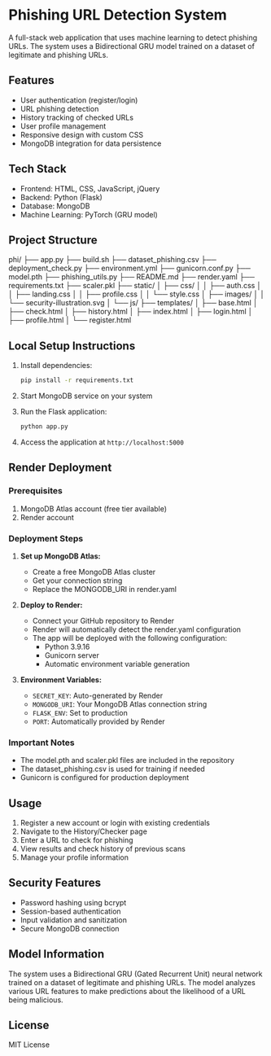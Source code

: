 # Phishing URL Detection System

A full-stack web application that uses machine learning to detect phishing URLs. The system uses a Bidirectional GRU model trained on a dataset of legitimate and phishing URLs.

## Features

- User authentication (register/login)
- URL phishing detection
- History tracking of checked URLs
- User profile management
- Responsive design with custom CSS
- MongoDB integration for data persistence

## Tech Stack

- Frontend: HTML, CSS, JavaScript, jQuery
- Backend: Python (Flask)
- Database: MongoDB
- Machine Learning: PyTorch (GRU model)

## Project Structure

phi/
├── app.py
├── build.sh
├── dataset_phishing.csv
├── deployment_check.py
├── environment.yml
├── gunicorn.conf.py
├── model.pth
├── phishing_utils.py
├── README.md
├── render.yaml
├── requirements.txt
├── scaler.pkl
├── static/
│   ├── css/
│   │   ├── auth.css
│   │   ├── landing.css
│   │   ├── profile.css
│   │   └── style.css
│   ├── images/
│   │   └── security-illustration.svg
│   └── js/
├── templates/
│   ├── base.html
│   ├── check.html
│   ├── history.html
│   ├── index.html
│   ├── login.html
│   ├── profile.html
│   └── register.html

## Local Setup Instructions

1. Install dependencies:
   ```bash
   pip install -r requirements.txt
   ```

2. Start MongoDB service on your system

3. Run the Flask application:
   ```bash
   python app.py
   ```

4. Access the application at `http://localhost:5000`

## Render Deployment

### Prerequisites
1. MongoDB Atlas account (free tier available)
2. Render account

### Deployment Steps

1. **Set up MongoDB Atlas:**
   - Create a free MongoDB Atlas cluster
   - Get your connection string
   - Replace the MONGODB_URI in render.yaml

2. **Deploy to Render:**
   - Connect your GitHub repository to Render
   - Render will automatically detect the render.yaml configuration
   - The app will be deployed with the following configuration:
     - Python 3.9.16
     - Gunicorn server
     - Automatic environment variable generation

3. **Environment Variables:**
   - `SECRET_KEY`: Auto-generated by Render
   - `MONGODB_URI`: Your MongoDB Atlas connection string
   - `FLASK_ENV`: Set to production
   - `PORT`: Automatically provided by Render

### Important Notes
- The model.pth and scaler.pkl files are included in the repository
- The dataset_phishing.csv is used for training if needed
- Gunicorn is configured for production deployment

## Usage

1. Register a new account or login with existing credentials
2. Navigate to the History/Checker page
3. Enter a URL to check for phishing
4. View results and check history of previous scans
5. Manage your profile information

## Security Features

- Password hashing using bcrypt
- Session-based authentication
- Input validation and sanitization
- Secure MongoDB connection

## Model Information

The system uses a Bidirectional GRU (Gated Recurrent Unit) neural network trained on a dataset of legitimate and phishing URLs. The model analyzes various URL features to make predictions about the likelihood of a URL being malicious.

## License

MIT License 
